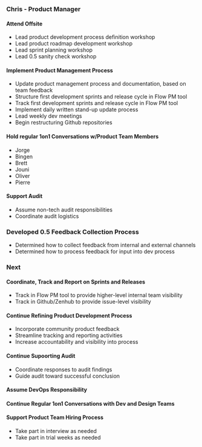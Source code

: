 ### Chris - Product Manager

#### Attend Offsite
- Lead product development process definition workshop
- Lead product roadmap development workshop
- Lead sprint planning workshop
- Lead 0.5 sanity check workshop

#### Implement Product Management Process
- Update product management process and documentation, based on team feedback
- Structure first development sprints and release cycle in Flow PM tool
- Track first development sprints and release cycle in Flow PM tool
- Implement daily written stand-up update process
- Lead weekly dev meetings
- Begin restructuring Github repositories

#### Hold regular 1on1 Conversations w/Product Team Members
- Jorge
- Bingen
- Brett
- Jouni
- Oliver
- Pierre

#### Support Audit
- Assume non-tech audit responsibilities
- Coordinate audit logistics

### Developed 0.5 Feedback Collection Process
- Determined how to collect feedback from internal and external channels
- Determined how to process feedback for input into dev process

### Next

#### Coordinate, Track and Report on Sprints and Releases
- Track in Flow PM tool to provide higher-level internal team visibility
- Track in Github/Zenhub to provide issue-level visibility

#### Continue Refining Product Development Process
- Incorporate community product feedback
- Streamline tracking and reporting activities
- Increase accountability and visibility into process

#### Continue Supoorting Audit
- Coordinate responses to audit findings
- Guide audit toward successful conclusion

#### Assume DevOps Responsibility

#### Continue Regular 1on1 Conversations with Dev and Design Teams

#### Support Product Team Hiring Process
- Take part in interview as needed
- Take part in trial weeks as needed
